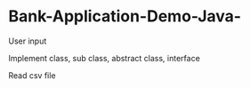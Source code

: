 # Bank-Application-Demo-Java-

User input

Implement class, sub class, abstract class, interface

Read csv file

